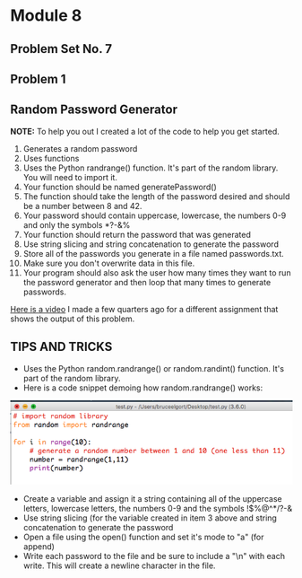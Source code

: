 # Module 8
## Problem Set No. 7
## Problem 1

## Random Password Generator

**NOTE:** To help you out I created a lot of the code to help you get started.

1. Generates a random password
2. Uses functions
3. Uses the Python randrange() function. It's part of the random library. You will need to import it.
4. Your function should be named generatePassword()
5. The function should take the length of the password desired and should be a number between 8 and 42.
6. Your password should contain uppercase, lowercase, the numbers 0-9 and only the symbols *?-&%
7. Your function should return the password that was generated
8. Use string slicing and string concatenation to generate the password
9. Store all of the passwords you generate in a file named passwords.txt.
10. Make sure you don't overwrite data in this file.
11. Your program should also ask the user how many times they want to run the password generator and then loop that many times to generate passwords.

[Here is a video](https://youtu.be/BQRWnjK3tO4) I made a few quarters ago for a different assignment that shows the output of this problem.

## TIPS AND TRICKS

- Uses the Python random.randrange() or random.randint() function. It's part of the random library.
- Here is a code snippet demoing how random.randrange() works:

![How random.randrange() works](randrange.png)

- Create a variable and assign it a string containing all of the uppercase letters, lowercase letters, the numbers 0-9 and the symbols !$%@^*/?-&
- Use string slicing (for the variable created in item 3 above and string concatenation to generate the password
- Open a file using the open() function and set it's mode to "a" (for append)
- Write each password to the file and be sure to include a "\n" with each write. This will create a newline character in the file.

